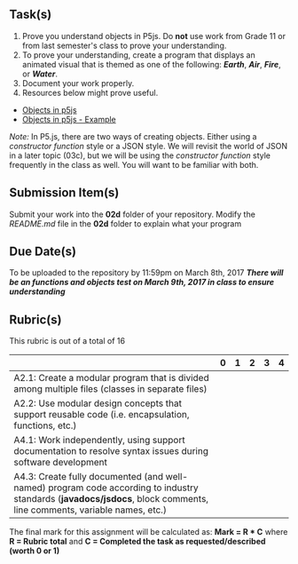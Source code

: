 Task(s)
-------
1. Prove you understand objects in P5js.  Do **not** use work from Grade 11 or from last semester's class to prove your understanding.
2. To prove your understanding, create a program that displays an animated visual that is themed as one of the following: **_Earth_**, **_Air_**, **_Fire_**, or **_Water_**.
3. Document your work properly.
4. Resources below might prove useful.  

  * [Objects in p5js](http://coursescript.com/notes/interactivecomputing/objects/)
  * [Objects in p5js - Example](https://p5js.org/examples/examples/Objects_Objects.php)
  
_Note:_ In P5.js, there are two ways of creating objects.  Either using a _constructor function_ style or a JSON style.  We will revisit the world of JSON in a later topic (03c), but we will be using the _constructor function_ style frequently in the class as well.  You will want to be familiar with both.

Submission Item(s)
------------------
Submit your work into the **02d** folder of your repository.
Modify the _README.md_ file in the **02d** folder to explain what your program 

Due Date(s)
-------------
To be uploaded to the repository by 11:59pm on March 8th, 2017
_**There will be an functions and objects test on March 9th, 2017 in class to ensure understanding**_

Rubric(s)
---------
This rubric is out of a total of 16

| | 0 | 1 | 2 | 3 | 4 |
|---| --- | --- | --- | --- | --- |
|A2.1: Create a modular program that is divided among multiple files (classes in separate files)  | | | | | |
|A2.2: Use modular design concepts that support reusable code (i.e. encapsulation, functions, etc.)  | | | | | |
|A4.1: Work independently, using support documentation to resolve syntax issues during software development  | | | | | |
|A4.3: Create fully documented (and well-named) program code according to industry standards (**javadocs/jsdocs**, block comments, line comments, variable names, etc.)  | | | | | |

The final mark for this assignment will be calculated as: __Mark = R * C__ where **R = Rubric total** and **C = Completed the task as requested/described (worth 0 or 1)**
